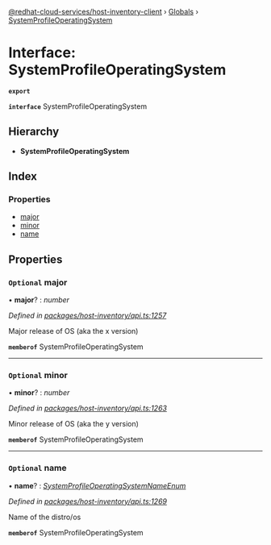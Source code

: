 [@redhat-cloud-services/host-inventory-client](../README.md) › [Globals](../globals.md) › [SystemProfileOperatingSystem](systemprofileoperatingsystem.md)

# Interface: SystemProfileOperatingSystem

**`export`** 

**`interface`** SystemProfileOperatingSystem

## Hierarchy

* **SystemProfileOperatingSystem**

## Index

### Properties

* [major](systemprofileoperatingsystem.md#optional-major)
* [minor](systemprofileoperatingsystem.md#optional-minor)
* [name](systemprofileoperatingsystem.md#optional-name)

## Properties

### `Optional` major

• **major**? : *number*

*Defined in [packages/host-inventory/api.ts:1257](https://github.com/RedHatInsights/javascript-clients/blob/master/packages/host-inventory/api.ts#L1257)*

Major release of OS (aka the x version)

**`memberof`** SystemProfileOperatingSystem

___

### `Optional` minor

• **minor**? : *number*

*Defined in [packages/host-inventory/api.ts:1263](https://github.com/RedHatInsights/javascript-clients/blob/master/packages/host-inventory/api.ts#L1263)*

Minor release of OS (aka the y version)

**`memberof`** SystemProfileOperatingSystem

___

### `Optional` name

• **name**? : *[SystemProfileOperatingSystemNameEnum](../enums/systemprofileoperatingsystemnameenum.md)*

*Defined in [packages/host-inventory/api.ts:1269](https://github.com/RedHatInsights/javascript-clients/blob/master/packages/host-inventory/api.ts#L1269)*

Name of the distro/os

**`memberof`** SystemProfileOperatingSystem
